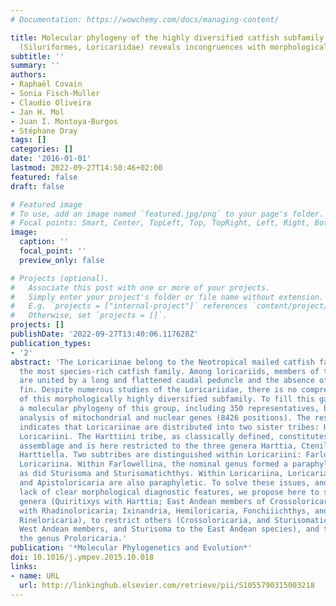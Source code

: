 ```yaml
---
# Documentation: https://wowchemy.com/docs/managing-content/

title: Molecular phylogeny of the highly diversified catfish subfamily Loricariinae
  (Siluriformes, Loricariidae) reveals incongruences with morphological classification
subtitle: ''
summary: ''
authors:
- Raphaël Covain
- Sonia Fisch-Muller
- Claudio Oliveira
- Jan H. Mol
- Juan I. Montoya-Burgos
- Stéphane Dray
tags: []
categories: []
date: '2016-01-01'
lastmod: 2022-09-27T14:50:46+02:00
featured: false
draft: false

# Featured image
# To use, add an image named `featured.jpg/png` to your page's folder.
# Focal points: Smart, Center, TopLeft, Top, TopRight, Left, Right, BottomLeft, Bottom, BottomRight.
image:
  caption: ''
  focal_point: ''
  preview_only: false

# Projects (optional).
#   Associate this post with one or more of your projects.
#   Simply enter your project's folder or file name without extension.
#   E.g. `projects = ["internal-project"]` references `content/project/deep-learning/index.md`.
#   Otherwise, set `projects = []`.
projects: []
publishDate: '2022-09-27T13:40:06.117628Z'
publication_types:
- '2'
abstract: 'The Loricariinae belong to the Neotropical mailed catfish family Loricariidae,
  the most species-rich catfish family. Among loricariids, members of the Loricariinae
  are united by a long and flattened caudal peduncle and the absence of an adipose
  fin. Despite numerous studies of the Loricariidae, there is no comprehensive phylogeny
  of this morphologically highly diversified subfamily. To fill this gap, we present
  a molecular phylogeny of this group, including 350 representatives, based on the
  analysis of mitochondrial and nuclear genes (8426 positions). The resulting phylogeny
  indicates that Loricariinae are distributed into two sister tribes: Harttiini and
  Loricariini. The Harttiini tribe, as classically defined, constitutes a paraphyletic
  assemblage and is here restricted to the three genera Harttia, Cteniloricaria, and
  Harttiella. Two subtribes are distinguished within Loricariini: Farlowellina and
  Loricariina. Within Farlowellina, the nominal genus formed a paraphyletic group,
  as did Sturisoma and Sturisomatichthys. Within Loricariina, Loricaria, Crossoloricaria,
  and Apistoloricaria are also paraphyletic. To solve these issues, and given the
  lack of clear morphological diagnostic features, we propose here to synonymize several
  genera (Quiritixys with Harttia; East Andean members of Crossoloricaria, and Apistoloricaria
  with Rhadinoloricaria; Ixinandria, Hemiloricaria, Fonchiiichthys, and Leliella with
  Rineloricaria), to restrict others (Crossoloricaria, and Sturisomatichthys to the
  West Andean members, and Sturisoma to the East Andean species), and to revalidate
  the genus Proloricaria.'
publication: '*Molecular Phylogenetics and Evolution*'
doi: 10.1016/j.ympev.2015.10.018
links:
- name: URL
  url: http://linkinghub.elsevier.com/retrieve/pii/S1055790315003218
---
```

